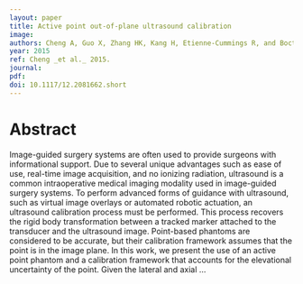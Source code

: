 ```yaml
---
layout: paper
title: Active point out-of-plane ultrasound calibration
image:
authors: Cheng A, Guo X, Zhang HK, Kang H, Etienne-Cummings R, and Boctor EM.
year: 2015
ref: Cheng _et al._ 2015.
journal: 
pdf: 
doi: 10.1117/12.2081662.short
---
```


# Abstract
Image-guided surgery systems are often used to provide surgeons with informational support. Due to several unique advantages such as ease of use, real-time image acquisition, and no ionizing radiation, ultrasound is a common intraoperative medical imaging modality used in image-guided surgery systems. To perform advanced forms of guidance with ultrasound, such as virtual image overlays or automated robotic actuation, an ultrasound calibration process must be performed. This process recovers the rigid body transformation between a tracked marker attached to the transducer and the ultrasound image. Point-based phantoms are considered to be accurate, but their calibration framework assumes that the point is in the image plane. In this work, we present the use of an active point phantom and a calibration framework that accounts for the elevational uncertainty of the point. Given the lateral and axial …

